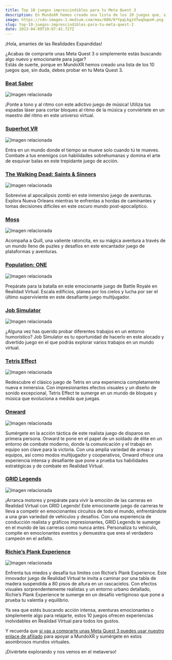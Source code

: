 ```yaml
---
title: Top 10 juegos imprescindibles para tu Meta Quest 3
description: En MundoXR hemos creado una lista de los 10 juegos que, sin duda, debes probar en tu Meta Quest 3.
image: https://cdn-images-1.medium.com/max/800/0*YpqLkgzVfwqUwpoH.png
slug: top-10-juegos-imprescindibles-para-tu-meta-quest-2
date: 2023-04-09T19:07:42.727Z
---
```


¡Hola, amantes de las Realidades Expandidas!

¿Acabas de comprarte unas Meta Quest 3 o simplemente estás buscando algo nuevo y emocionante para jugar?  
Estás de suerte, porque en MundoXR hemos creado una lista de los 10 juegos que, sin duda, debes probar en tu Meta Quest 3.

### [Beat Saber](https://www.oculus.com/deeplink/?action=view&path=app/2448060205267927&ref=oculus_desktop)

![Imagen relacionada](https://cdn-images-1.medium.com/max/800/1*b8PJslJws52AoT36UMSeUw.png)

¡Ponte a tono y al ritmo con este adictivo juego de música! Utiliza tus espadas láser para cortar bloques al ritmo de la música y conviértete en un maestro del ritmo en este universo virtual.

### [Superhot VR](https://www.oculus.com/deeplink/?action=view&path=app/1921533091289407&ref=oculus_desktop)

![Imagen relacionada](https://cdn-images-1.medium.com/max/800/1*OT76dfdQ2WK6r51LkJuO1w.png)

Entra en un mundo donde el tiempo se mueve solo cuando tú te mueves. Combate a tus enemigos con habilidades sobrehumanas y domina el arte de esquivar balas en este trepidante juego de acción.

### [The Walking Dead: Saints & Sinners](https://www.oculus.com/deeplink/?action=view&path=app/2897337400373711&ref=oculus_desktop)

![Imagen relacionada](https://cdn-images-1.medium.com/max/800/1*7nbqSY16Zmu_LiVIyG7xag.png)

Sobrevive al apocalipsis zombi en este inmersivo juego de aventuras. Explora Nueva Orleans mientras te enfrentas a hordas de caminantes y tomas decisiones difíciles en este oscuro mundo post-apocalíptico.

### [Moss](https://www.oculus.com/deeplink/?action=view&path=app/1654565391314903&ref=oculus_desktop)

![Imagen relacionada](https://cdn-images-1.medium.com/max/800/1*GwwyL7PqO8f9MC7H2TjvKQ.png)

Acompaña a Quill, una valiente ratoncita, en su mágica aventura a través de un mundo lleno de puzles y desafíos en este encantador juego de plataformas y aventuras.

### [Population: ONE](https://www.oculus.com/deeplink/?action=view&path=app/2564158073609422&ref=oculus_desktop)

![Imagen relacionada](https://cdn-images-1.medium.com/max/800/1*feb4vKwu_s74Z6pTtWoaNA.png)

Prepárate para la batalla en este emocionante juego de Battle Royale en Realidad Virtual. Escala edificios, planea por los cielos y lucha por ser el último superviviente en este desafiante juego multijugador.

### [Job Simulator](https://www.oculus.com/deeplink/?action=view&path=app/3235570703151406&ref=oculus_desktop)

![Imagen relacionada](https://cdn-images-1.medium.com/max/800/1*KkgP7TnMtGoB8bZaH9N2Mg.png)

¿Alguna vez has querido probar diferentes trabajos en un entorno humorístico? Job Simulator es tu oportunidad de hacerlo en este alocado y divertido juego en el que podrás explorar varios trabajos en un mundo virtual.

### [Tetris Effect](https://www.oculus.com/deeplink/?action=view&path=app/3386618894743567&ref=oculus_desktop)

![Imagen relacionada](https://cdn-images-1.medium.com/max/800/1*Qzr6jZi4luMM9h5Y1FfCGA.png)

Redescubre el clásico juego de Tetris en una experiencia completamente nueva e inmersiva. Con impresionantes efectos visuales y un diseño de sonido excepcional, Tetris Effect te sumerge en un mundo de bloques y música que evoluciona a medida que juegas.

### [Onward](https://www.oculus.com/deeplink/?action=view&path=app/2677344882310094&ref=oculus_desktop)

![Imagen relacionada](https://cdn-images-1.medium.com/max/800/1*arVC4r7Zb9pt6XB0Q0s78A.png)

Sumérgete en la acción táctica de este realista juego de disparos en primera persona. Onward te pone en el papel de un soldado de élite en un entorno de combate moderno, donde la comunicación y el trabajo en equipo son clave para la victoria. Con una amplia variedad de armas y equipos, así como modos multijugador y cooperativos, Onward ofrece una experiencia intensa y desafiante que pone a prueba tus habilidades estratégicas y de combate en Realidad Virtual.

### [GRID Legends](https://www.oculus.com/deeplink/?action=view&path=app/7252497758125048&ref=oculus_desktop)

![Imagen relacionada](https://cdn-images-1.medium.com/max/800/1*Ka7exGAqQlmNSmJnPrbBaw.png)

¡Arranca motores y prepárate para vivir la emoción de las carreras en Realidad Virtual con GRID Legends! Este emocionante juego de carreras te lleva a competir en emocionantes circuitos de todo el mundo, enfrentándote a una gran variedad de vehículos y desafíos. Con una experiencia de conducción realista y gráficos impresionantes, GRID Legends te sumerge en el mundo de las carreras como nunca antes. Personaliza tu vehículo, compite en emocionantes eventos y demuestra que eres el verdadero campeón en el asfalto.

### [Richie’s Plank Experience](https://www.oculus.com/deeplink/?action=view&path=app/1642239225880682&ref=oculus_desktop)

![Imagen relacionada](https://cdn-images-1.medium.com/max/800/1*pccMSuLOIet5SPsSZqkgTA.png)

Enfrenta tus miedos y desafía tus límites con Richie’s Plank Experience. Este innovador juego de Realidad Virtual te invita a caminar por una tabla de madera suspendida a 80 pisos de altura en un rascacielos. Con efectos visuales sorprendentemente realistas y un entorno urbano detallado, Richie’s Plank Experience te sumerge en un desafío vertiginoso que pone a prueba tu valentía y equilibrio.

Ya sea que estés buscando acción intensa, aventuras emocionantes o simplemente algo para relajarte, estos 10 juegos ofrecen experiencias inolvidables en Realidad Virtual para todos los gustos.

Y recuerda que [si vas a comprarte unas Meta Quest 3 puedes usar nuestro enlace de afiliado](https://www.oculus.com/referrals/link/AJRA_TONI/) para apoyar a MundoXR y sumérgete en estos asombrosos mundos virtuales.

¡Diviértete explorando y nos vemos en el metaverso!
